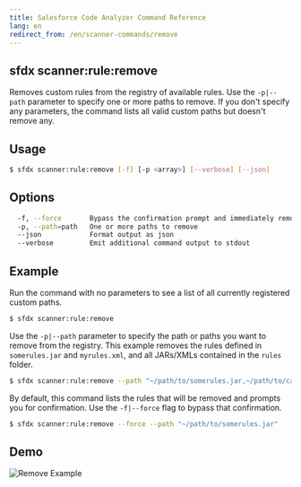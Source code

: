```yaml
---
title: Salesforce Code Analyzer Command Reference
lang: en
redirect_from: /en/scanner-commands/remove
---
```


## sfdx scanner:rule:remove
Removes custom rules from the registry of available rules. Use the ```-p|--path``` parameter to specify one or more paths to remove. If you don't specify any parameters, the command lists all valid custom paths but doesn't remove any.

## Usage

```bash
$ sfdx scanner:rule:remove [-f] [-p <array>] [--verbose] [--json]
```
  
## Options

```bash
  -f, --force		Bypass the confirmation prompt and immediately remove the rules
  -p, --path=path	One or more paths to remove
  --json      		Format output as json
  --verbose      	Emit additional command output to stdout
```
  
## Example

Run the command with no parameters to see a list of all currently registered custom paths.
```bash
$ sfdx scanner:rule:remove
```

Use the ```-p|--path``` parameter to specify the path or paths you want to remove from the registry. This example removes the rules defined in ```somerules.jar``` and ```myrules.xml```, and all JARs/XMLs contained in the ```rules``` folder.
  
```bash
$ sfdx scanner:rule:remove --path "~/path/to/somerules.jar,~/path/to/category/apex/myrules.xml,~/path/to/folder/containing/rules"
```  
  		
By default, this command lists the rules that will be removed and prompts you for confirmation. Use the ```-f|--force``` flag to bypass that confirmation. 
```bash
$ sfdx scanner:rule:remove --force --path "~/path/to/somerules.jar"
```

## Demo
![Remove Example](./assets/images/remove.gif) 

